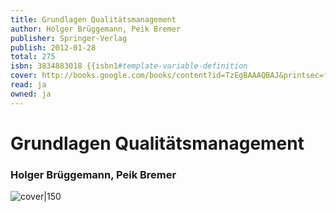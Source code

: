 ```yaml
---
title: Grundlagen Qualitätsmanagement
author: Holger Brüggemann, Peik Bremer
publisher: Springer-Verlag
publish: 2012-01-28
total: 275
isbn: 3834883018 {{isbn1#template-variable-definition
cover: http://books.google.com/books/content?id=TzEgBAAAQBAJ&printsec=frontcover&img=1&zoom=1&edge=curl&source=gbs_api
read: ja
owned: ja
---
```


# Grundlagen Qualitätsmanagement
### Holger Brüggemann, Peik Bremer
![cover|150](http://books.google.com/books/content?id=TzEgBAAAQBAJ&printsec=frontcover&img=1&zoom=1&edge=curl&source=gbs_api)